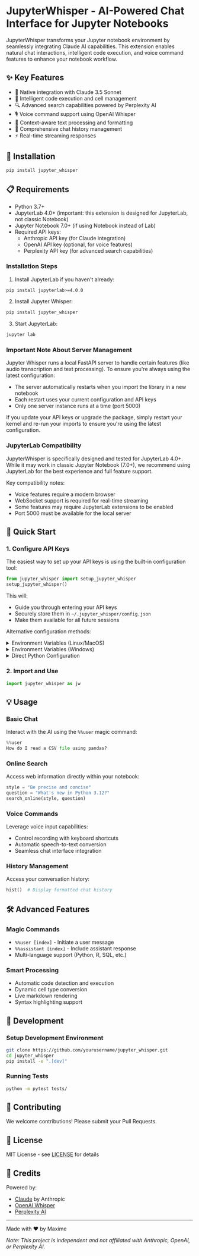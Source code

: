 # JupyterWhisper - AI-Powered Chat Interface for Jupyter Notebooks

JupyterWhisper transforms your Jupyter notebook environment by seamlessly integrating Claude AI capabilities. This extension enables natural chat interactions, intelligent code execution, and voice command features to enhance your notebook workflow.

## ✨ Key Features

- 🤖 Native integration with Claude 3.5 Sonnet
- 🎯 Intelligent code execution and cell management 
- 🔍 Advanced search capabilities powered by Perplexity AI
- 🎙️ Voice command support using OpenAI Whisper
- 📝 Context-aware text processing and formatting
- 💬 Comprehensive chat history management
- ⚡ Real-time streaming responses

## 🚀 Installation

```bash
pip install jupyter_whisper
```
## 📋 Requirements

- Python 3.7+
- JupyterLab 4.0+ (important: this extension is designed for JupyterLab, not classic Notebook)
- Jupyter Notebook 7.0+ (if using Notebook instead of Lab)
- Required API keys:
  - Anthropic API key (for Claude integration)
  - OpenAI API key (optional, for voice features) 
  - Perplexity API key (for advanced search capabilities)

### Installation Steps

1. Install JupyterLab if you haven't already:
```bash
pip install jupyterlab>=4.0.0
```

2. Install Jupyter Whisper:
```bash
pip install jupyter_whisper
```

3. Start JupyterLab:
```bash
jupyter lab
```

### Important Note About Server Management

Jupyter Whisper runs a local FastAPI server to handle certain features (like audio transcription and text processing). To ensure you're always using the latest configuration:

- The server automatically restarts when you import the library in a new notebook
- Each restart uses your current configuration and API keys
- Only one server instance runs at a time (port 5000)

If you update your API keys or upgrade the package, simply restart your kernel and re-run your imports to ensure you're using the latest configuration.

### JupyterLab Compatibility

JupyterWhisper is specifically designed and tested for JupyterLab 4.0+. While it may work in classic Jupyter Notebook (7.0+), we recommend using JupyterLab for the best experience and full feature support.

Key compatibility notes:
- Voice features require a modern browser
- WebSocket support is required for real-time streaming
- Some features may require JupyterLab extensions to be enabled
- Port 5000 must be available for the local server

## 🏁 Quick Start

### 1. Configure API Keys

The easiest way to set up your API keys is using the built-in configuration tool:

```python
from jupyter_whisper import setup_jupyter_whisper
setup_jupyter_whisper()
```

This will:
- Guide you through entering your API keys
- Securely store them in `~/.jupyter_whisper/config.json`
- Make them available for all future sessions

Alternative configuration methods:

<details>
<summary>Environment Variables (Linux/MacOS)</summary>

```bash
# Add to ~/.bashrc or ~/.zshrc
echo 'export ANTHROPIC_API_KEY="your-key-here"' >> ~/.bashrc
echo 'export OPENAI_API_KEY="your-key-here"' >> ~/.bashrc  # Optional for voice features
echo 'export PERPLEXITY_API_KEY="your-key-here"' >> ~/.bashrc  # For search features
source ~/.bashrc
```
</details>

<details>
<summary>Environment Variables (Windows)</summary>

```powershell
# Run in PowerShell as administrator
[Environment]::SetEnvironmentVariable("ANTHROPIC_API_KEY", "your-key-here", "User")
[Environment]::SetEnvironmentVariable("OPENAI_API_KEY", "your-key-here", "User")
[Environment]::SetEnvironmentVariable("PERPLEXITY_API_KEY", "your-key-here", "User")
```
</details>

<details>
<summary>Direct Python Configuration</summary>

```python
import os

# Set environment variables programmatically
os.environ["ANTHROPIC_API_KEY"] = "your-key-here"
os.environ["OPENAI_API_KEY"] = "your-key-here"      # Optional for voice
os.environ["PERPLEXITY_API_KEY"] = "your-key-here"  # For search
```
</details>

### 2. Import and Use

```python
import jupyter_whisper as jw
```

## 💡 Usage

### Basic Chat

Interact with the AI using the `%%user` magic command:

```python
%%user
How do I read a CSV file using pandas?
```

### Online Search

Access web information directly within your notebook:

```python
style = "Be precise and concise"
question = "What's new in Python 3.12?"
search_online(style, question)
```

### Voice Commands

Leverage voice input capabilities:
- Control recording with keyboard shortcuts
- Automatic speech-to-text conversion
- Seamless chat interface integration

### History Management

Access your conversation history:

```python
hist()  # Display formatted chat history
```

## 🛠️ Advanced Features

### Magic Commands

- `%%user [index]` - Initiate a user message
- `%%assistant [index]` - Include assistant response
- Multi-language support (Python, R, SQL, etc.)

### Smart Processing

- Automatic code detection and execution
- Dynamic cell type conversion
- Live markdown rendering
- Syntax highlighting support

## 🔧 Development

### Setup Development Environment

```bash
git clone https://github.com/yourusername/jupyter_whisper.git
cd jupyter_whisper
pip install -e ".[dev]"
```

### Running Tests

```bash
python -m pytest tests/
```

## 🤝 Contributing

We welcome contributions! Please submit your Pull Requests.

## 📄 License

MIT License - see [LICENSE](LICENSE) for details

## 🙏 Credits

Powered by:
- [Claude](https://anthropic.com/claude) by Anthropic
- [OpenAI Whisper](https://openai.com/research/whisper)
- [Perplexity AI](https://perplexity.ai)

---

Made with ❤️ by Maxime

*Note: This project is independent and not affiliated with Anthropic, OpenAI, or Perplexity AI.*